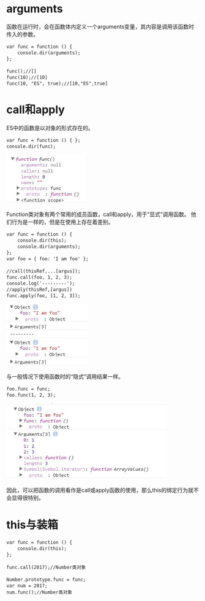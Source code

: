 # arguments

函数在运行时，会在函数体内定义一个arguments变量，其内容是调用该函数时传入的参数。

~~~
var func = function () {
    console.dir(arguments);
};

func();//[]
func(10);//[10]
func(10, "ES", true);//[10,"ES",true]
~~~

# call和apply

ES中的函数是以对象的形式存在的。

~~~
var func = function () { };
console.dir(func);
~~~

![](../../images/TIM截图20170724212807.jpg)

Function类对象有两个常用的成员函数，call和apply，用于“显式”调用函数。
他们行为是一样的，但是在使用上存在着差别。

~~~
var func = function () {
    console.dir(this);
    console.dir(arguments);
};
var foo = { foo: 'I am foo' };

//call(thisRef,...[argus]);
func.call(foo, 1, 2, 3);
console.log('---------');
//apply(thisRef,[argus])
func.apply(foo, [1, 2, 3]);
~~~

![](../../images/TIM截图20170724213834.jpg)

与一般情况下使用函数时的“隐式”调用结果一样。

~~~
foo.func = func;
foo.func(1, 2, 3);
~~~

![](../../images/TIM截图20170724214726.jpg)

因此，可以把函数的调用看作是call或apply函数的使用，那么this的绑定行为就不会显得很特别。

# this与装箱

~~~
var func = function () {
    console.dir(this);
};

func.call(2017);//Number类对象

Number.prototype.func = func;
var num = 2017;
num.func();//Number类对象
~~~

